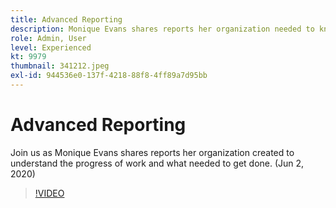 ```yaml
---
title: Advanced Reporting
description: Monique Evans shares reports her organization needed to know the progress of work and to get it done. (Jun 2, 2020)
role: Admin, User
level: Experienced
kt: 9979
thumbnail: 341212.jpeg
exl-id: 944536e0-137f-4218-88f8-4ff89a7d95bb
---
```

# Advanced Reporting

Join us as Monique Evans shares reports her organization created to understand the progress of work and what needed to get done.  (Jun 2, 2020)

>[!VIDEO](https://video.tv.adobe.com/v/341212/?quality=12&learn=on)

